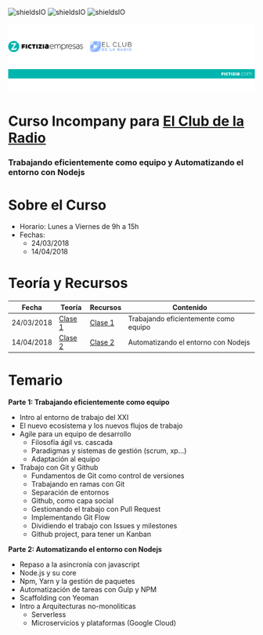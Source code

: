 ![shieldsIO](https://img.shields.io/github/issues/Fictizia/{{REPO}}.svg)
![shieldsIO](https://img.shields.io/github/forks/Fictizia/{{REPO}}.svg)
![shieldsIO](https://img.shields.io/github/stars/Fictizia/{{REPO}}.svg)

![WideImg](./otros/cabecera.jpg)

# Curso Incompany para [El Club de la Radio](https://www.elclubdelaradio.com/)
### Trabajando eficientemente como equipo y Automatizando el entorno con Nodejs


Sobre el Curso
=================
* Horario: Lunes a Viernes de 9h a 15h
* Fechas:
    * 24/03/2018
    * 14/04/2018

Teoría y Recursos
=================
Fecha | Teoría | Recursos | Contenido
------------ | ------------ | ------------- | -------------
24/03/2018 | [Clase 1](teoria/dia1.md) | [Clase 1](recursos/dia1.md) | Trabajando eficientemente como equipo
14/04/2018 | [Clase 2](teoria/dia2.md) | [Clase 2](recursos/dia2.md) | Automatizando el entorno con Nodejs





Temario
=================

**Parte 1: Trabajando eficientemente como equipo**
- Intro al entorno de trabajo del XXI
- El nuevo ecosistema y los nuevos flujos de trabajo
- Agile para un equipo de desarrollo
    - Filosofía ágil vs. cascada
    - Paradigmas y sistemas de gestión (scrum, xp...)
    - Adaptación al equipo
- Trabajo con Git y Github
    - Fundamentos de Git como control de versiones
    - Trabajando en ramas con Git
    - Separación de entornos
    - Github, como capa social
    - Gestionando el trabajo con Pull Request
    - Implementando Git Flow
    - Dividiendo el trabajo con Issues y milestones
    - Github project, para tener un Kanban


**Parte 2: Automatizando el entorno con Nodejs**
- Repaso a la asincronía con javascript
- Node.js  y su core
- Npm, Yarn y la gestión de paquetes
- Automatización de tareas con Gulp y NPM
- Scaffolding con Yeoman
- Intro a Arquitecturas no-monoliticas
    - Serverless
    - Microservicios y plataformas (Google Cloud)
